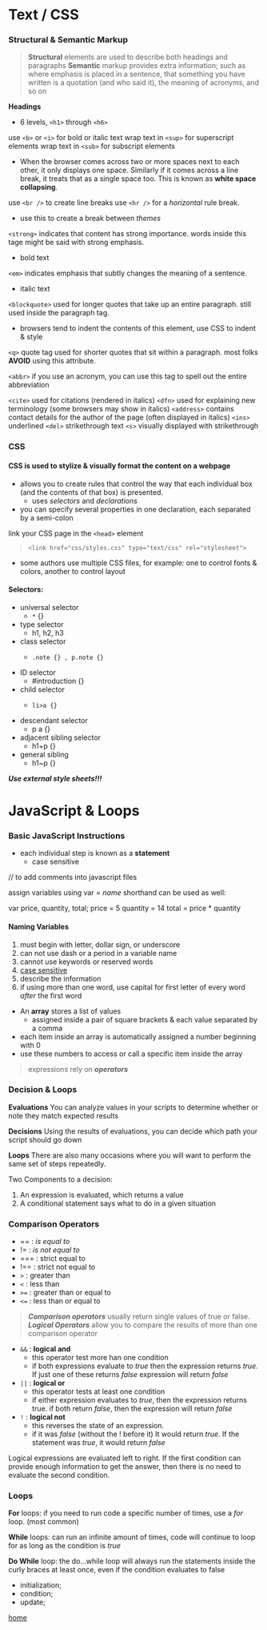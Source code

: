 # Text / CSS

### Structural & Semantic Markup
> **Structural** elements are used to describe both headings and paragraphs
> **Semantic** markup provides extra information; such as where emphasis is placed in a sentence, that something you have written is a quotation (and who said it), the meaning of acronyms, and so on

**Headings**
  - 6 levels, `<h1>` through `<h6>`

use `<b>` or `<i>` for bold or italic text
wrap text in `<sup>` for superscript elements
wrap text in `<sub>` for subscript elements

  - When the browser comes across two or more spaces next to each other, it only displays one space. Similarly if it comes across a line break, it treats that as a single space too. This is known as **white space collapsing**.

use `<br />` to create line breaks
use `<hr />` for a *horizontal* rule break.
  - use this to create a break between *themes*

`<strong>` indicates that content has strong importance. words inside this tage might be said with strong emphasis. 
  - bold text

`<em>` indicates emphasis that subtly changes the meaning of a sentence. 
  - italic text

`<blockquote>` used for longer quotes that take up an entire paragraph. still used inside the paragraph tag. 
  - browsers tend to indent the contents of this element, use CSS to indent & style

`<q>` quote tag used for shorter quotes that sit within a paragraph. most folks **AVOID** using this attribute.

`<abbr>` if you use an acronym, you can use this tag to spell out the entire abbreviation

`<cite>` used for citations (rendered in italics)
`<dfn>` used for explaining new terminology (some browsers may show in italics)
`<address>` contains contact details for the author of the page (often displayed in italics)
`<ins>` underlined 
`<del>` strikethrough text
`<s>` visually displayed with strikethrough

### CSS

#### CSS is used to stylize & visually format the content on a webpage
  - allows you to create rules that control the way that each individual box (and the contents of that box) is presented.
    - uses *selectors* and *declarations*
  - you can specify several properties in one declaration, each separated by a semi-colon

link your CSS page in the `<head>` element
> `<link href="css/styles.css" type="text/css" rel="stylesheet">`

  - some authors use multiple CSS files, for example: one to control fonts & colors, another to control layout

#### Selectors:
  - universal selector
    -   `*` {}
  - type selector
    -    h1, h2, h3 
  - class selector
    -     .note {} , p.note {}
  - ID selector
    -    #introduction {}
  - child selector
    -     li>a {}
  - descendant selector
    -    p a {}
  - adjacent sibling selector
    -    h1+p {}
  - general sibling
    -   h1~p {}

***Use external style sheets!!!***

# JavaScript & Loops

### Basic JavaScript Instructions

- each individual step is known as a **statement**
  - case sensitive

// to add comments into javascript files

assign variables using var = *name*
shorthand can be used as well:

var price, quantity, total;
price = 5
quantity = 14
total = price * quantity

#### Naming Variables
1. must begin with letter, dollar sign, or underscore
2. can not use dash or a period in a variable name
3. cannot use keywords or reserved words
4. <ins>case sensitive</ins>
5. describe the information
6. if using more than one word, use capital for first letter of every word *after* the first word

- An **array** stores a list of values
  - assigned inside a pair of square brackets & each value separated by a comma
- each item inside an array is automatically assigned a number beginning with 0
- use these numbers to access or call a specific item inside the array 

> expressions rely on ***operators***

### Decision & Loops

**Evaluations** You can analyze values in your scripts to determine whether or note they match expected results

**Decisions** Using the results of evaluations, you can decide which path your script should go down

**Loops** There are also many occasions where you will want to perform the same set of steps repeatedly.

Two Components to a decision:
  1. An expression is evaluated, which returns a value
  2. A conditional statement says what to do in a given situation

### Comparison Operators
-  == : *is equal to*
- != : *is not equal to*
- === : strict equal to
- !== : strict not equal to
- `>` : greater than
- `<` : less than
- `>=` : greater than or equal to
- `<=` : less than or equal to

> ***Comparison operators*** usually return single values of true or false.
> ***Logical Operators*** allow you to compare the results of more than one comparison operator

- `&&` : **logical and**
    - this operator test more han one condition
    - if both expressions evaluate to *true* then the expression returns *true*. If just one of these returns *false* expression will return *false*
- `||` : **logical or**
    - this operator tests at least one condition
    - if either expression evaluates to *true*, then the expression returns true. if both return *false*, then the expression will return *false*
- `!` : **logical not**
    - this reverses the state of an expression.
    - if it was *false* (without the ! before it) It would return *true*. If the statement was *true*, it would return *false*

Logical expressions are evaluated left to right. If the first condition can provide enough information to get the answer, then there is no need to evaluate the second condition. 

### Loops

**For** loops: if you need to run code a specific number of times, use a *for* loop. (most common)

**While** loops: can run an infinite amount of times, code will continue to loop for as long as the condition is *true*

**Do While** loop: the do...while loop will always run the statements inside the curly braces at least once, even if the condition evaluates to false

- initialization;
- condition;
- update;




[home](https://chandlerpuckett.github.io/reading-notes)